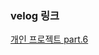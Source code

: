 ### velog 링크

[개인 프로젝트 part.6](https://velog.io/@alswnsgur119/%EA%B0%9C%EC%9D%B8-%ED%94%84%EB%A1%9C%EC%A0%9D%ED%8A%B8-part.6-%EB%82%B4%EA%B0%80-%EC%97%AC%EA%B8%B0-%EB%84%A3%EC%97%88%EB%82%98)
